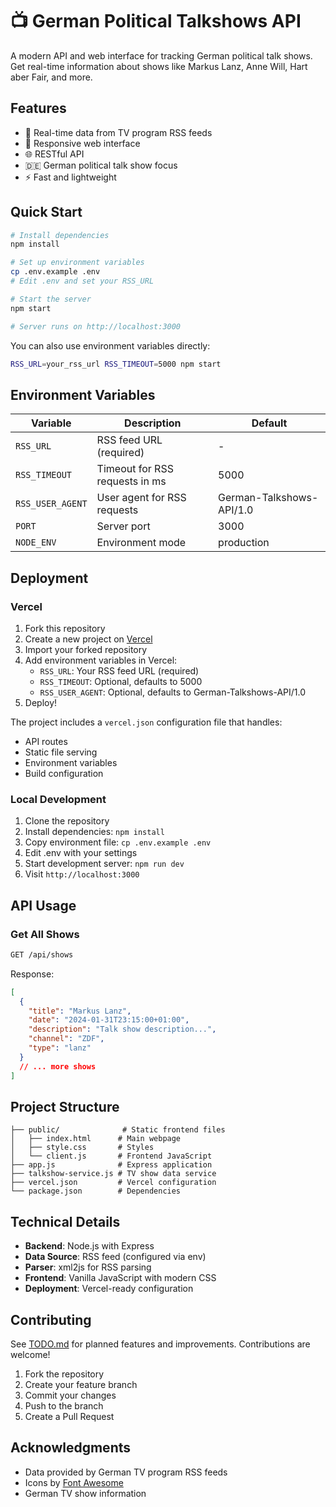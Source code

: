 # 📺 German Political Talkshows API

A modern API and web interface for tracking German political talk shows. Get real-time information about shows like Markus Lanz, Anne Will, Hart aber Fair, and more.

## Features

- 🔄 Real-time data from TV program RSS feeds
- 📱 Responsive web interface
- 🌐 RESTful API
- 🇩🇪 German political talk show focus
- ⚡ Fast and lightweight

## Quick Start

```bash
# Install dependencies
npm install

# Set up environment variables
cp .env.example .env
# Edit .env and set your RSS_URL

# Start the server
npm start

# Server runs on http://localhost:3000
```

You can also use environment variables directly:
```bash
RSS_URL=your_rss_url RSS_TIMEOUT=5000 npm start
```

## Environment Variables

| Variable | Description | Default |
|----------|-------------|---------|
| `RSS_URL` | RSS feed URL (required) | - |
| `RSS_TIMEOUT` | Timeout for RSS requests in ms | 5000 |
| `RSS_USER_AGENT` | User agent for RSS requests | German-Talkshows-API/1.0 |
| `PORT` | Server port | 3000 |
| `NODE_ENV` | Environment mode | production |

## Deployment

### Vercel

1. Fork this repository
2. Create a new project on [Vercel](https://vercel.com)
3. Import your forked repository
4. Add environment variables in Vercel:
   - `RSS_URL`: Your RSS feed URL (required)
   - `RSS_TIMEOUT`: Optional, defaults to 5000
   - `RSS_USER_AGENT`: Optional, defaults to German-Talkshows-API/1.0
5. Deploy!

The project includes a `vercel.json` configuration file that handles:
- API routes
- Static file serving
- Environment variables
- Build configuration

### Local Development

1. Clone the repository
2. Install dependencies: `npm install`
3. Copy environment file: `cp .env.example .env`
4. Edit .env with your settings
5. Start development server: `npm run dev`
6. Visit `http://localhost:3000`

## API Usage

### Get All Shows

```bash
GET /api/shows
```

Response:
```json
[
  {
    "title": "Markus Lanz",
    "date": "2024-01-31T23:15:00+01:00",
    "description": "Talk show description...",
    "channel": "ZDF",
    "type": "lanz"
  }
  // ... more shows
]
```

## Project Structure

```
├── public/              # Static frontend files
│   ├── index.html      # Main webpage
│   ├── style.css       # Styles
│   └── client.js       # Frontend JavaScript
├── app.js              # Express application
├── talkshow-service.js # TV show data service
├── vercel.json         # Vercel configuration
└── package.json        # Dependencies
```

## Technical Details

- **Backend**: Node.js with Express
- **Data Source**: RSS feed (configured via env)
- **Parser**: xml2js for RSS parsing
- **Frontend**: Vanilla JavaScript with modern CSS
- **Deployment**: Vercel-ready configuration

## Contributing

See [TODO.md](TODO.md) for planned features and improvements. Contributions are welcome!

1. Fork the repository
2. Create your feature branch
3. Commit your changes
4. Push to the branch
5. Create a Pull Request

## Acknowledgments

- Data provided by German TV program RSS feeds
- Icons by [Font Awesome](https://fontawesome.com/)
- German TV show information
